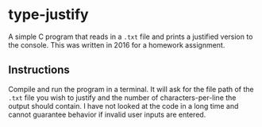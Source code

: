 # type-justify

A simple C program that reads in a `.txt` file and prints a justified version to the console. This was written in 2016 for a homework assignment.

## Instructions

Compile and run the program in a terminal. It will ask for the file path of the `.txt` file you wish to justify and the number of characters-per-line the output should contain. I have not looked at the code in a long time and cannot guarantee behavior if invalid user inputs are entered.